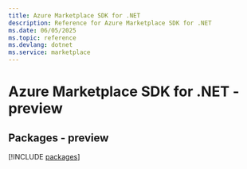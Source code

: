 ```yaml
---
title: Azure Marketplace SDK for .NET
description: Reference for Azure Marketplace SDK for .NET
ms.date: 06/05/2025
ms.topic: reference
ms.devlang: dotnet
ms.service: marketplace
---
```

# Azure Marketplace SDK for .NET - preview
## Packages - preview
[!INCLUDE [packages](marketplace-index.md)]